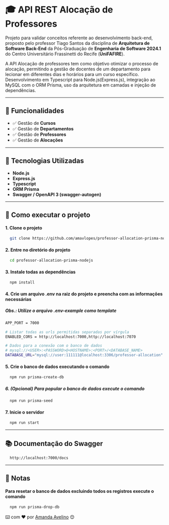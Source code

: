 # 🎓 API REST Alocação de Professores

Projeto para validar conceitos referente ao desenvolvimento back-end, proposto pelo professor Tiago Santos da disciplina de **Arquitetura de Software Back-End** da Pós-Graduação de **Engenharia de Software 2024.1** do Centro Universitário Frassinetti do Recife (**UniFAFIRE**).

A API Alocação de professores tem como objetivo otimizar o processo de alocação, permitindo a gestão de docentes de um departamento para lecionar em diferentes dias e horários para um curso específico. Desenvolvimento em Typescript para Node.js(Express.js), integração ao MySQL com o ORM Prisma, uso da arquitetura em camadas e injeção de dependências.

---

## 📌 Funcionalidades

- ✅ Gestão de **Cursos**
- ✅ Gestão de **Departamentos**
- ✅ Gestão de **Professores**
- ✅ Gestão de **Alocações**

---

## 🧱 Tecnologias Utilizadas

- **Node.js**
- **Express.js**
- **Typescript**
- **ORM Prisma**
- **Swagger / OpenAPI 3 (swagger-autogen)**

---

## 🚀 Como executar o projeto

#### 1. Clone o projeto

```bash
  git clone https://github.com/amavlopes/professor-allocation-prisma-nodejs.git
```

#### 2. Entre no diretório do projeto

```bash
  cd professor-allocation-prisma-nodejs
```

#### 3. Instale todas as dependências

```bash
  npm install
```

#### 4. Crie um arquivo .env na raiz do projeto e preencha com as informações necessárias

##### Obs.: Utilize o arquivo .env-example como template

```bash
APP_PORT = 7000

# Listar todas as urls permitidas separadas por vírgula
ENABLED_CORS = http://localhost:7000,http://localhost:7070

# Dados para a conexão com o banco de dados
# mysql://<USER>:<PASSWORD>@<HOSTNAME>:<PORT>/<DATABASE_NAME>
DATABASE_URL="mysql://user:111111@localhost:3306/professor-allocation"

```

#### 5. Crie o banco de dados executando o comando

```bash
  npm run prisma-create-db
```

##### 6. (Opcional) Para popular o banco de dados execute o comando

```bash
  npm run prisma-seed
```

#### 7. Inicie o servidor

```bash
  npm run start
```

---

## 📚 Documentação do Swagger

```bash
  http://localhost:7000/docs
```

---

## 📘 Notas

#### Para resetar o banco de dados excluindo todos os registros execute o comando

```bash
  npm run prisma-drop-db
```

⌨️ com ❤️ por [Amanda Avelino](https://github.com/amavlopes) 😊

